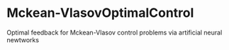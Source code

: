 # Mckean-VlasovOptimalControl
Optimal feedback for Mckean-Vlasov control problems via artificial neural newtworks
